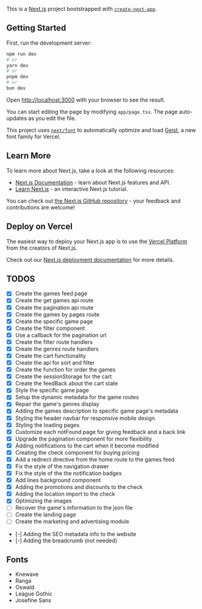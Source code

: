 This is a [Next.js](https://nextjs.org) project bootstrapped with [`create-next-app`](https://nextjs.org/docs/app/api-reference/cli/create-next-app).

## Getting Started

First, run the development server:

```bash
npm run dev
# or
yarn dev
# or
pnpm dev
# or
bun dev
```

Open [http://localhost:3000](http://localhost:3000) with your browser to see the result.

You can start editing the page by modifying `app/page.tsx`. The page auto-updates as you edit the file.

This project uses [`next/font`](https://nextjs.org/docs/app/building-your-application/optimizing/fonts) to automatically optimize and load [Geist](https://vercel.com/font), a new font family for Vercel.

## Learn More

To learn more about Next.js, take a look at the following resources:

- [Next.js Documentation](https://nextjs.org/docs) - learn about Next.js features and API.
- [Learn Next.js](https://nextjs.org/learn) - an interactive Next.js tutorial.

You can check out [the Next.js GitHub repository](https://github.com/vercel/next.js) - your feedback and contributions are welcome!

## Deploy on Vercel

The easiest way to deploy your Next.js app is to use the [Vercel Platform](https://vercel.com/new?utm_medium=default-template&filter=next.js&utm_source=create-next-app&utm_campaign=create-next-app-readme) from the creators of Next.js.

Check out our [Next.js deployment documentation](https://nextjs.org/docs/app/building-your-application/deploying) for more details.

## TODOS

- [x] Create the games feed page
- [x] Create the get games api route
- [x] Create the pagination api route
- [x] Create the games by pages route
- [x] Create the specific game page
- [x] Create the filter component
- [x] Use a callback for the pagination url
- [x] Create the filter route handlers
- [x] Create the genres route handlers
- [x] Create the cart functionality
- [x] Create the api for sort and filter
- [x] Create the function for order the games
- [x] Create the sessionStorage for the cart
- [x] Create the feedBack about the cart state
- [x] Style the specific game page
- [x] Setup the dynamic metadata for the game routes
- [x] Repair the game's genres display
- [x] Adding the games description to specific game page's metadata
- [x] Styling the header navbar for responsive mobile design
- [x] Styling the loading pages
- [x] Customize each notFound page for giving feedback and a back link
- [x] Upgrade the pagination component for more flexibility
- [x] Adding notifications to the cart when it become modified
- [x] Creating the check component for buying pricing
- [x] Add a redirect directive from the home route to the games feed
- [x] Fix the style of the navigation drawer
- [x] Fix the style of the the notification badges
- [x] Add lines background component
- [x] Adding the promotions and discounts to the check
- [x] Adding the location import to the check
- [x] Optimizing the images
- [ ] Recover the game's information to the json file
- [ ] Create the landing page
- [ ] Create the marketing and advertising module
- [-] Adding the SEO metadata info to the website
- [-] Adding the breadcrumb (not needed)

## Fonts

- Knewave
- Ranga
- Oswald
- League Gothic
- Josefine Sans
